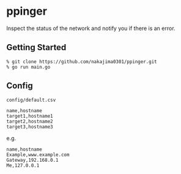 # ppinger

Inspect the status of the network and notify you if there is an error.

## Getting Started

```shell
% git clone https://github.com/nakajima0301/ppinger.git
% go run main.go
```

## Config

`config/default.csv`

```csv
name,hostname
target1,hostname1
target2,hostname2
target3,hostname3
```

e.g.

```csv
name,hostname
Example,www.example.com
Gateway,192.168.0.1
Me,127.0.0.1
```
